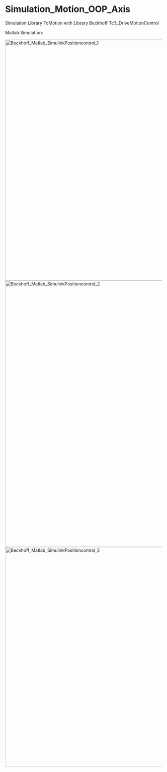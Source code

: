 # Simulation_Motion_OOP_Axis

Simulation Library TcMotion with Library Beckhoff Tc3_DriveMotionControl

Matlab Simulation:

<img width="774" alt="Beckhoff_Matlab_SimulinkPositioncontrol_1" src="https://user-images.githubusercontent.com/53791834/197329671-059c9e24-80ac-424e-81c1-f4d58eeb4b2e.PNG">
<img width="856" alt="Beckhoff_Matlab_SimulinkPositioncontrol_2" src="https://user-images.githubusercontent.com/53791834/197329674-2e2b8142-1a82-44ae-8d2d-002bed9924ca.PNG">
<img width="706" alt="Beckhoff_Matlab_SimulinkPositioncontrol_3" src="https://user-images.githubusercontent.com/53791834/197329676-2e942300-d394-4965-94cf-37bcf94f35cf.PNG">